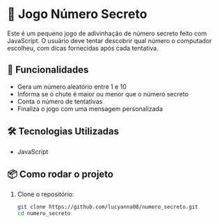 # 🎯 Jogo Número Secreto

Este é um pequeno jogo de adivinhação de número secreto feito com JavaScript. O usuário deve tentar descobrir qual número o computador escolheu, com dicas fornecidas após cada tentativa.

## 🚀 Funcionalidades

- Gera um número aleatório entre 1 e 10
- Informa se o chute é maior ou menor que o número secreto
- Conta o número de tentativas
- Finaliza o jogo com uma mensagem personalizada

## 🛠️ Tecnologias Utilizadas

- JavaScript

## 📦 Como rodar o projeto

1. Clone o repositório:
   ```bash
   git clone https://github.com/lucyanna08/numero_secreto.git
   cd numero_secreto
